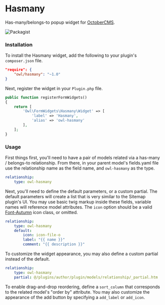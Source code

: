 # Hasmany
Has-many/belongs-to popup widget for [OctoberCMS](http://octobercms.com).

![Packagist](https://img.shields.io/packagist/dt/owl/hasmany.svg)

### Installation
To install the Hasmany widget, add the following to your plugin's ```composer.json``` file.
```json
"require": {
    "owl/hasmany": "~1.0"
}
```
Next, register the widget in your ```Plugin.php``` file.
```php
public function registerFormWidgets()
{
    return [
        'Owl\FormWidgets\Hasmany\Widget' => [
            'label' => 'Hasmany',
            'alias' => 'owl-hasmany'
        ],
    ];
}
```

### Usage
First things first, you'll need to have a pair of models related via a has-many / belongs-to relationship. From there, in your parent model's fields.yaml file use the relationship name as the field name, and ```owl-hasmany``` as the type.
```yaml
relationship:
    type: owl-hasmany
```

Next, you'll need to define the default parameters, or a custom partial. The default parameters will create a list that is very similar to the Sitemap plugin's UI. You may use basic twig markup inside these fields, variable names will reference model attributes. The ```icon``` option should be a valid [Font-Autumn](http://daftspunk.github.io/Font-Autumn/) icon class, or omitted.
```yaml
relationship:
    type: owl-hasmany
    default:
        icon: icon-file-o
        label: "{{ name }}"
        comment: "{{ description }}"
```
To customize the widget appearance, you may also define a custom partial instead of the default.
```yaml
relationship:
    type: owl-hasmany
    partial: @/plugins/author/plugin/models/relationship/_partial.htm
```
To enable drag-and-drop reordering, define a ```sort_column``` that corresponds to the related model's "order by" attribute. You may also customize the appearance of the add button by specifying a ```add_label``` or ```add_icon```.